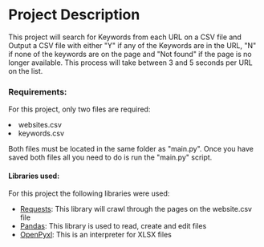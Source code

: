 <!-- Project Description -->
<h1>Project Description</h1>

<p>This project will search for Keywords from each URL on a CSV file and Output a CSV file
with either "Y" if any of the Keywords are in the URL, "N" if none of the keywords are on 
the page and "Not found" if the page is no longer available. This process will take between
3 and 5 seconds per URL on the list.</p>

<h3>Requirements:</h3>

<p>For this project, only two files are required:</p>
<li>websites.csv</li>
<li>keywords.csv</li>

<p>Both files must be located in the same folder as "main.py". Once you have saved both files all you need
to do is run the "main.py" script.</p>

<h4>Libraries used: </h4>

<p>For this project the following libraries were used: </p>

- [Requests][requests]: This library will crawl through the pages on the website.csv file
- [Pandas][pandas_url]: This library is used to read, create and edit files
- [OpenPyxl][openpyxl]: This is an interpreter for XLSX files

<!-- MARKDOWN LINKS -->
[pandas_url]:[https://pandas.pydata.org/docs/index.html]
[requests]:[https://pypi.org/project/requests/]
[openpyxl]:[https://openpyxl.readthedocs.io/en/stable/]